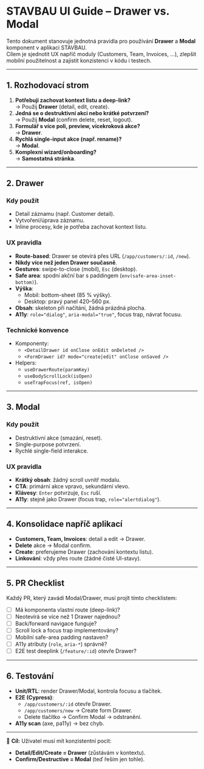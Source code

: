 # STAVBAU UI Guide – Drawer vs. Modal

Tento dokument stanovuje jednotná pravidla pro používání **Drawer** a **Modal** komponent v aplikaci STAVBAU.  
Cílem je sjednotit UX napříč moduly (Customers, Team, Invoices, …), zlepšit mobilní použitelnost a zajistit konzistenci v kódu i testech.

---

## 1. Rozhodovací strom

1. **Potřebuji zachovat kontext listu a deep-link?**  
   → Použij **Drawer** (detail, edit, create).
2. **Jedná se o destruktivní akci nebo krátké potvrzení?**  
   → Použij **Modal** (confirm delete, reset, logout).
3. **Formulář s více poli, preview, vícekroková akce?**  
   → **Drawer**.
4. **Rychlá single-input akce (např. rename)?**  
   → **Modal**.
5. **Komplexní wizard/onboarding?**  
   → **Samostatná stránka**.

---

## 2. Drawer

### Kdy použít
- Detail záznamu (např. Customer detail).
- Vytvoření/úprava záznamu.
- Inline procesy, kde je potřeba zachovat kontext listu.

### UX pravidla
- **Route-based**: Drawer se otevírá přes URL (`/app/customers/:id`, `/new`).
- **Nikdy více než jeden Drawer současně**.
- **Gestures**: swipe-to-close (mobil), `Esc` (desktop).
- **Safe area**: spodní akční bar s paddingem (`env(safe-area-inset-bottom)`).
- **Výška**:
    - Mobil: bottom-sheet (85 % výšky).
    - Desktop: pravý panel 420–560 px.
- **Obsah**: skeleton při načítání, žádná prázdná plocha.
- **A11y**: `role="dialog"`, `aria-modal="true"`, focus trap, návrat focusu.

### Technické konvence
- Komponenty:
    - `<DetailDrawer id onClose onEdit onDeleted />`
    - `<FormDrawer id? mode="create|edit" onClose onSaved />`
- Helpers:
    - `useDrawerRoute(paramKey)`
    - `useBodyScrollLock(isOpen)`
    - `useTrapFocus(ref, isOpen)`

---

## 3. Modal

### Kdy použít
- Destruktivní akce (smazání, reset).
- Single-purpose potvrzení.
- Rychlé single-field interakce.

### UX pravidla
- **Krátký obsah**: žádný scroll uvnitř modalu.
- **CTA**: primární akce vpravo, sekundární vlevo.
- **Klávesy**: `Enter` potvrzuje, `Esc` ruší.
- **A11y**: stejně jako Drawer (focus trap, `role="alertdialog"`).

---

## 4. Konsolidace napříč aplikací

- **Customers, Team, Invoices**: detail a edit → Drawer.
- **Delete** akce → Modal confirm.
- **Create**: preferujeme Drawer (zachování kontextu listu).
- **Linkování**: vždy přes route (žádné čisté UI-stavy).

---

## 5. PR Checklist

Každý PR, který zavádí Modal/Drawer, musí projít tímto checklistem:

- [ ] Má komponenta vlastní route (deep-link)?
- [ ] Neotevírá se více než 1 Drawer najednou?
- [ ] Back/forward navigace funguje?
- [ ] Scroll lock a focus trap implementovány?
- [ ] Mobilní safe-area padding nastaven?
- [ ] A11y atributy (`role`, `aria-*`) správně?
- [ ] E2E test deeplink (`/feature/:id`) otevře Drawer?

---

## 6. Testování

- **Unit/RTL**: render Drawer/Modal, kontrola focusu a tlačítek.
- **E2E (Cypress)**:
    - `/app/customers/:id` otevře Drawer.
    - `/app/customers/new` → Create form Drawer.
    - Delete tlačítko → Confirm Modal → odstranění.
- **A11y scan** (axe, pa11y) → bez chyb.

---

📌 **Cíl:** Uživatel musí mít konzistentní pocit:
- **Detail/Edit/Create = Drawer** (zůstávám v kontextu).
- **Confirm/Destructive = Modal** (teď řeším jen tohle).
